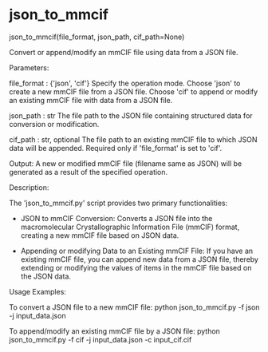 # json_to_mmcif

json_to_mmcif(file_format, json_path, cif_path=None)

Convert or append/modify an mmCIF file using data from a JSON file.

Parameters:

   file_format : {'json', 'cif'}
        Specify the operation mode. Choose 'json' to create a new mmCIF file from a JSON file. Choose 'cif' to append or modify an existing mmCIF file with data from a JSON file.
        
   json_path : str
        The file path to the JSON file containing structured data for conversion or modification.
        
   cif_path : str, optional
        The file path to an existing mmCIF file to which JSON data will be appended. Required only if 'file_format' is set to 'cif'.

Output:
 A new or modified mmCIF file (filename same as JSON) will be generated as a result of the specified operation.

Description:

The 'json_to_mmcif.py' script provides two primary functionalities:

- JSON to mmCIF Conversion: Converts a JSON file into the macromolecular Crystallographic Information File (mmCIF) format, creating a new mmCIF file based on JSON data.
  
- Appending or modifying Data to an Existing mmCIF File: If you have an existing mmCIF file, you can append new data from a JSON file, thereby extending or modifying the values of items in the mmCIF file based on the JSON data.

Usage Examples:

To convert a JSON file to a new mmCIF file:
python json_to_mmcif.py -f json -j input_data.json

To append/modify an existing mmCIF file by a JSON file:
python json_to_mmcif.py -f cif -j input_data.json -c input_cif.cif




